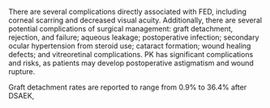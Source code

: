 There are several complications directly associated with FED, including corneal scarring and decreased visual acuity. Additionally, there are several potential complications of surgical management: graft detachment, rejection, and failure; aqueous leakage; postoperative infection; secondary ocular hypertension from steroid use; cataract formation; wound healing defects; and vitreoretinal complications. PK has significant complications and risks, as patients may develop postoperative astigmatism and wound rupture.

Graft detachment rates are reported to range from 0.9% to 36.4% after DSAEK,